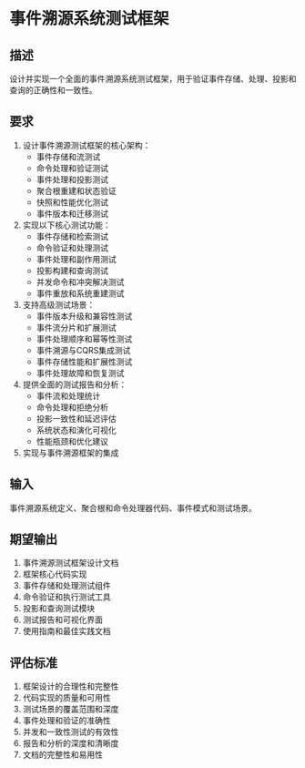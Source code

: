 # 事件溯源系统测试框架

## 描述
设计并实现一个全面的事件溯源系统测试框架，用于验证事件存储、处理、投影和查询的正确性和一致性。

## 要求
1. 设计事件溯源测试框架的核心架构：
   - 事件存储和流测试
   - 命令处理和验证测试
   - 事件处理和投影测试
   - 聚合根重建和状态验证
   - 快照和性能优化测试
   - 事件版本和迁移测试
2. 实现以下核心测试功能：
   - 事件存储和检索测试
   - 命令验证和处理测试
   - 事件处理和副作用测试
   - 投影构建和查询测试
   - 并发命令和冲突解决测试
   - 事件重放和系统重建测试
3. 支持高级测试场景：
   - 事件版本升级和兼容性测试
   - 事件流分片和扩展测试
   - 事件处理顺序和幂等性测试
   - 事件溯源与CQRS集成测试
   - 事件存储性能和扩展性测试
   - 事件处理故障和恢复测试
4. 提供全面的测试报告和分析：
   - 事件流和处理统计
   - 命令处理和拒绝分析
   - 投影一致性和延迟评估
   - 系统状态和演化可视化
   - 性能瓶颈和优化建议
5. 实现与事件溯源框架的集成

## 输入
事件溯源系统定义、聚合根和命令处理器代码、事件模式和测试场景。

## 期望输出
1. 事件溯源测试框架设计文档
2. 框架核心代码实现
3. 事件存储和处理测试组件
4. 命令验证和执行测试工具
5. 投影和查询测试模块
6. 测试报告和可视化界面
7. 使用指南和最佳实践文档

## 评估标准
1. 框架设计的合理性和完整性
2. 代码实现的质量和可用性
3. 测试场景的覆盖范围和深度
4. 事件处理和验证的准确性
5. 并发和一致性测试的有效性
6. 报告和分析的深度和清晰度
7. 文档的完整性和易用性